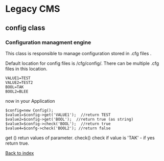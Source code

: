 # Legacy CMS
## config class
### Configuration managment engine

This class is responsible to manage configuration stored in .cfg files .

Default location for config  files is /cfg/config/.
There can be multiple .cfg  files in this location.  

```
VALUE1=TEST
VALUE2=TEST2
BOOL=TAK
BOOL2=BLEE
```

now in  your Application 

```
$config=new Config();
$value1=$config->get('VALUE1');  //return TEST
$value2=$config->get('BOOL');  //return true (as string)
$value3=$config->check('BOOL');  //return true
$value4=$confg->check('BOOL2'); //return false

```

get ()  retun values of parameter.
check() check if value is  'TAK' - if yes return true.

[Back to index](../README.md)